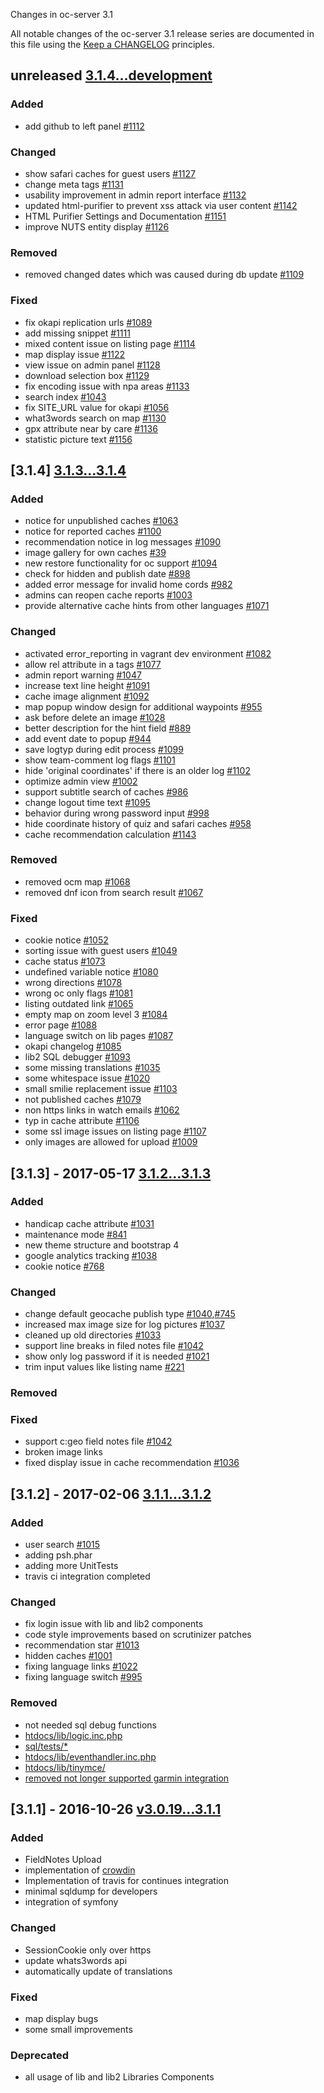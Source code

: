 Changes in oc-server 3.1

All notable changes of the oc-server 3.1 release series are documented in this file using the [Keep a CHANGELOG](http://keepachangelog.com/) principles.

## unreleased [3.1.4...development](https://github.com/OpencachingDeutschland/oc-server3/compare/3.1.4...development)

### Added
- add github to left panel [#1112](https://redmine.opencaching.de/issues/1112)

### Changed
- show safari caches for guest users [#1127](https://redmine.opencaching.de/issues/1127)
- change meta tags [#1131](https://redmine.opencaching.de/issues/1131)
- usability improvement in admin report interface [#1132](https://redmine.opencaching.de/issues/1132)
- updated html-purifier to prevent xss attack via user content [#1142](https://redmine.opencaching.de/issues/1142)
- HTML Purifier Settings and Documentation [#1151](https://redmine.opencaching.de/issues/1151)
- improve NUTS entity display [#1126](https://redmine.opencaching.de/issues/1126)

### Removed
- removed changed dates which was caused during db update [#1109](https://redmine.opencaching.de/issues/1109)

### Fixed
- fix okapi replication urls [#1089](https://redmine.opencaching.de/issues/1089)
- add missing snippet [#1111](https://redmine.opencaching.de/issues/1111)
- mixed content issue on listing page [#1114](https://redmine.opencaching.de/issues/1114)
- map display issue [#1122](https://redmine.opencaching.de/issues/1122)
- view issue on admin panel [#1128](https://redmine.opencaching.de/issues/1128)
- download selection box [#1129](https://redmine.opencaching.de/issues/1129)
- fix encoding issue with npa areas [#1133](https://redmine.opencaching.de/issues/1133)
- search index [#1043](https://redmine.opencaching.de/issues/1043)
- fix SITE_URL value for okapi [#1056](https://redmine.opencaching.de/issues/1056)
- what3words search on map [#1130](https://redmine.opencaching.de/issues/1130)
- gpx attribute near by care [#1136](https://redmine.opencaching.de/issues/1136)
- statistic picture text [#1156](https://redmine.opencaching.de/issues/1156)


## [3.1.4] [3.1.3...3.1.4](https://github.com/OpencachingDeutschland/oc-server3/compare/3.1.3...3.1.4)

### Added
- notice for unpublished caches [#1063](https://redmine.opencaching.de/issues/1063)
- notice for reported caches [#1100](https://redmine.opencaching.de/issues/1100)
- recommendation notice in log messages [#1090](https://redmine.opencaching.de/issues/1090)
- image gallery for own caches [#39](https://redmine.opencaching.de/issues/39)
- new restore functionality for oc support [#1094](https://redmine.opencaching.de/issues/1094)
- check for hidden and publish date [#898](https://redmine.opencaching.de/issues/898)
- added error message for invalid home cords [#982](https://redmine.opencaching.de/issues/982)
- admins can reopen cache reports [#1003](https://redmine.opencaching.de/issues/1003)
- provide alternative cache hints from other languages [#1071](https://redmine.opencaching.de/issues/1071)

### Changed
- activated error_reporting in vagrant dev environment [#1082](https://redmine.opencaching.de/issues/1082)
- allow rel attribute in a tags [#1077](https://redmine.opencaching.de/issues/1077)
- admin report warning [#1047](https://redmine.opencaching.de/issues/1047)
- increase text line height [#1091](https://redmine.opencaching.de/issues/1091)
- cache image alignment [#1092](https://redmine.opencaching.de/issues/1092)
- map popup window design for additional waypoints [#955](https://redmine.opencaching.de/issues/955)
- ask before delete an image [#1028](https://redmine.opencaching.de/issues/1028)
- better description for the hint field [#889](https://redmine.opencaching.de/issues/889)
- add event date to popup [#944](https://redmine.opencaching.de/issues/944)
- save logtyp during edit process [#1099](https://redmine.opencaching.de/issues/1099)
- show team-comment log flags [#1101](https://redmine.opencaching.de/issues/1101)
- hide 'original coordinates' if there is an older log [#1102](https://redmine.opencaching.de/issues/1102)
- optimize admin view [#1002](https://redmine.opencaching.de/issues/1002)
- support subtitle search of caches [#986](https://redmine.opencaching.de/issues/986)
- change logout time text [#1095](https://redmine.opencaching.de/issues/1095)
- behavior during wrong password input [#998](https://redmine.opencaching.de/issues/998)
- hide coordinate history of quiz and safari caches [#958](https://redmine.opencaching.de/issues/958)
- cache recommendation calculation [#1143](https://redmine.opencaching.de/issues/1143)

### Removed
- removed ocm map [#1068](https://redmine.opencaching.de/issues/1068)
- removed dnf icon from search result [#1067](https://redmine.opencaching.de/issues/1067)

### Fixed
- cookie notice [#1052](https://redmine.opencaching.de/issues/1052)
- sorting issue with guest users [#1049](https://redmine.opencaching.de/issues/1049)
- cache status [#1073](https://redmine.opencaching.de/issues/1073)
- undefined variable notice [#1080](https://redmine.opencaching.de/issues/1080)
- wrong directions [#1078](https://redmine.opencaching.de/issues/1078)
- wrong oc only flags [#1081](https://redmine.opencaching.de/issues/1081)
- listing outdated link [#1065](https://redmine.opencaching.de/issues/1065)
- empty map on zoom level 3 [#1084](https://redmine.opencaching.de/issues/1084)
- error page [#1088](https://redmine.opencaching.de/issues/1088)
- language switch on lib pages [#1087](https://redmine.opencaching.de/issues/1087)
- okapi changelog [#1085](https://redmine.opencaching.de/issues/1085)
- lib2 SQL debugger [#1093](https://redmine.opencaching.de/issues/1093)
- some missing translations [#1035](https://redmine.opencaching.de/issues/1035)
- some whitespace issue [#1020](https://redmine.opencaching.de/issues/1020)
- small smilie replacement issue [#1103](https://redmine.opencaching.de/issues/1103)
- not published caches [#1079](https://redmine.opencaching.de/issues/1079)
- non https links in watch emails [#1062](https://redmine.opencaching.de/issues/1062)
- typ in cache attribute [#1106](https://redmine.opencaching.de/issues/1106)
- some ssl image issues on listing page [#1107](https://redmine.opencaching.de/issues/1107)
- only images are allowed for upload [#1009](https://redmine.opencaching.de/issues/1009)


## [3.1.3] - 2017-05-17 [3.1.2...3.1.3](https://github.com/OpencachingDeutschland/oc-server3/compare/3.1.2...3.1.3)

### Added
- handicap cache attribute  [#1031](https://redmine.opencaching.de/issues/1031)
- maintenance mode [#841](https://redmine.opencaching.de/issues/841)
- new theme structure and bootstrap 4
- google analytics tracking [#1038](https://redmine.opencaching.de/issues/1038)
- cookie notice [#768](https://redmine.opencaching.de/issues/768)

### Changed
- change default geocache publish type [#1040](https://redmine.opencaching.de/issues/1040),[#745](https://redmine.opencaching.de/issues/745)
- increased max image size for log pictures [#1037](https://redmine.opencaching.de/issues/1037)
- cleaned up old directories [#1033](https://redmine.opencaching.de/issues/1033)
- support line breaks in filed notes file [#1042](https://redmine.opencaching.de/issues/1042)
- show only log password if it is needed [#1021](https://redmine.opencaching.de/issues/1021)
- trim input values like listing name [#221](https://redmine.opencaching.de/issues/221)

### Removed

### Fixed
- support c:geo field notes file [#1042](https://redmine.opencaching.de/issues/1042)
- broken image links
- fixed display issue in cache recommendation [#1036](https://redmine.opencaching.de/issues/1036)

## [3.1.2] - 2017-02-06 [3.1.1...3.1.2](https://github.com/OpencachingDeutschland/oc-server3/compare/3.1.1...3.1.2)

### Added
* user search [#1015](https://redmine.opencaching.de/issues/1015)
* adding psh.phar
* adding more UnitTests
* travis ci integration completed 

### Changed
* fix login issue with lib and lib2 components
* code style improvements based on scrutinizer patches
* recommendation star [#1013](https://redmine.opencaching.de/issues/1013)
* hidden caches [#1001](https://redmine.opencaching.de/issues/1001)
* fixing language links [#1022](https://redmine.opencaching.de/issues/1022)
* fixing language switch [#995](https://redmine.opencaching.de/issues/995)

### Removed
* not needed sql debug functions
* [htdocs/lib/logic.inc.php](https://github.com/OpencachingDeutschland/oc-server3/commit/6d369d3ab15140fbf5cb70177716877d8621931f#diff-0724e744015c5d5065054a2b46e8ae67)
* [sql/tests/*](https://github.com/OpencachingDeutschland/oc-server3/commit/fb0222644d263c4428aa0c22b6fc72694bd066e8)
* [htdocs/lib/eventhandler.inc.php](https://github.com/OpencachingDeutschland/oc-server3/commit/2c9e596615cecec6071b3cd7361fbc46a419ade7)
* [htdocs/lib/tinymce/](https://github.com/OpencachingDeutschland/oc-server3/commit/c90261baee46e7c594fe546dfa74f49a7ccd6d93)
* [removed not longer supported garmin integration](https://github.com/OpencachingDeutschland/oc-server3/commit/5495d17f2e2d848b299d416c62a1a058dd176074)

## [3.1.1] - 2016-10-26 [v3.0.19...3.1.1](https://github.com/OpencachingDeutschland/oc-server3/compare/v3.0.19...3.1.1)

### Added

* FieldNotes Upload
* implementation of [crowdin](https://crowdin.com/project/opencaching)
* Implementation of travis for continues integration
* minimal sqldump for developers
* integration of symfony

### Changed
* SessionCookie only over https
* update whats3words api
* automatically update of translations

### Fixed
* map display bugs
* some small improvements

### Deprecated
* all usage of lib and lib2 Libraries Components

